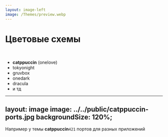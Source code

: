 ```yaml
---
layout: image-left
image: /Themes/preview.webp
---
```


# Цветовые схемы
<br>

- **catppuccin** (onelove)
- tokyonight
- gruvbox
- onedark
- dracula
- и тд

---
layout: image
image: ../../public/catppuccin-ports.jpg
backgroundSize: 120%;
---

<div class="floating top-57 border b-purple text-purple left-10 font-size-7">
    Например у темы <strong>catppuccin</strong><code>421</code> портов для разных приложений
</div>
